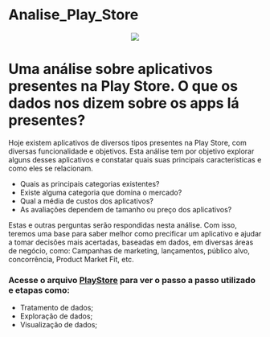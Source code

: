 # Analise_Play_Store
<p align="center">
  <img src="https://user-images.githubusercontent.com/67600860/138538570-e4f64a7c-5b61-408c-986e-04cf5fc564d4.jpg" />
</p>



# Uma análise sobre aplicativos presentes na Play Store. O que os dados nos dizem sobre os apps lá presentes?
Hoje existem aplicativos de diversos tipos presentes na Play Store, com diversas funcionalidade e objetivos. Esta análise tem por objetivo explorar alguns desses aplicativos e constatar quais suas principais características e como eles se relacionam.

* Quais as principais categorias existentes?
* Existe alguma categoria que domina o mercado?
* Qual a média de custos dos aplicativos?
* As avaliações dependem de tamanho ou preço dos aplicativos?

Estas e outras perguntas serão respondidas nesta análise. Com isso, teremos uma base para saber melhor como precificar um aplicativo e ajudar a tomar decisões mais acertadas, baseadas em dados, em diversas áreas de negócio, como: Campanhas de marketing, lançamentos, público alvo, concorrência, Product Market Fit, etc.

 ### Acesse o arquivo [PlayStore](https://nbviewer.org/github/Daniell-Dantas/Analise_Play_Store/blob/fb17f565478fa53a79f769917799f712ff81e224/PlayStore.ipynb#imports) para ver o passo a passo utilizado e etapas como:
- Tratamento de dados;
- Exploração de dados;
- Visualização de dados;
